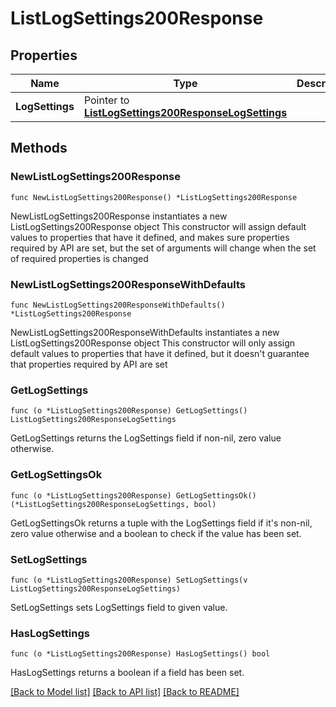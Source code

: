 # ListLogSettings200Response

## Properties

Name | Type | Description | Notes
------------ | ------------- | ------------- | -------------
**LogSettings** | Pointer to [**ListLogSettings200ResponseLogSettings**](ListLogSettings200ResponseLogSettings.md) |  | [optional] 

## Methods

### NewListLogSettings200Response

`func NewListLogSettings200Response() *ListLogSettings200Response`

NewListLogSettings200Response instantiates a new ListLogSettings200Response object
This constructor will assign default values to properties that have it defined,
and makes sure properties required by API are set, but the set of arguments
will change when the set of required properties is changed

### NewListLogSettings200ResponseWithDefaults

`func NewListLogSettings200ResponseWithDefaults() *ListLogSettings200Response`

NewListLogSettings200ResponseWithDefaults instantiates a new ListLogSettings200Response object
This constructor will only assign default values to properties that have it defined,
but it doesn't guarantee that properties required by API are set

### GetLogSettings

`func (o *ListLogSettings200Response) GetLogSettings() ListLogSettings200ResponseLogSettings`

GetLogSettings returns the LogSettings field if non-nil, zero value otherwise.

### GetLogSettingsOk

`func (o *ListLogSettings200Response) GetLogSettingsOk() (*ListLogSettings200ResponseLogSettings, bool)`

GetLogSettingsOk returns a tuple with the LogSettings field if it's non-nil, zero value otherwise
and a boolean to check if the value has been set.

### SetLogSettings

`func (o *ListLogSettings200Response) SetLogSettings(v ListLogSettings200ResponseLogSettings)`

SetLogSettings sets LogSettings field to given value.

### HasLogSettings

`func (o *ListLogSettings200Response) HasLogSettings() bool`

HasLogSettings returns a boolean if a field has been set.


[[Back to Model list]](../README.md#documentation-for-models) [[Back to API list]](../README.md#documentation-for-api-endpoints) [[Back to README]](../README.md)


